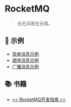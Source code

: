 # RocketMQ

> 也无风雨也无晴。

## 🌰 示例
- [简单消息示例](/middle-ware/mq/rocketmq/SimpleMessageDemo.md)
- [顺序消息示例](/middle-ware/mq/rocketmq/OrderMessageDemo.md)
- [广播消息示例](/middle-ware/mq/rocketmq/BroadcastMessageDemo.md)
  
## 📚 书籍
- [<< RocketMQ开发指南 >>](/middle-ware/mq/rocketmq/Guide.md)
